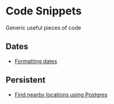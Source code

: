 # Code Snippets

Generic useful pieces of code

## Dates

* [Formatting dates](https://github.com/yesodweb/yesod-cookbook/blob/master/snippets/Formatting-dates.md)

## Persistent

* [Find nearby locations using Postgres](./snippets/Find-Nearby-Locations.md)
